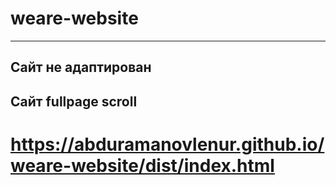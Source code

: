 # weare-website
---
Сайт не адаптирован
---
Сайт fullpage scroll
---
# https://abduramanovlenur.github.io/weare-website/dist/index.html
